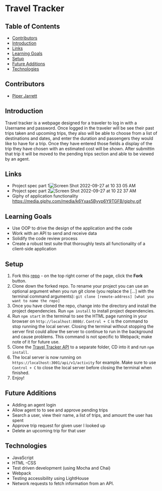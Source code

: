 #  Travel Tracker 

## Table of Contents
- [Contributors](#contributors)
- [Introduction](#introduction)
- [Links](#links)
- [Learning Goals](#learning-goals)
- [Setup](#setup)
- [Future Additions](#future-additions)
- [Technologies](#Technologies)


## Contributors
- [Piper Jarrett](https://github.com/piperjarrett)

## Introduction
Travel tracker is a webpage designed for a traveler to log in with a Username and password. Once logged in the traveler will be see their past trips taken and upcoming trips, they also will be able to choose from a list of destinations and dates, and enter the duration and passengers they would like to have for a trip. Once they have entered those fields a display of the trip they have chosen with an estimated cost will be shown. After submittin that trip it will be moved to the pending trips section and able to be viewed by an agent. 


## Links
- Project spec part 1![Screen Shot 2022-09-27 at 10 33 05 AM](https://user-images.githubusercontent.com/106850657/192583516-b9de50df-4b93-4db1-90a9-24d0aa7cbad8.png)
- Project spec part 2![Screen Shot 2022-09-27 at 10 22 37 AM](https://user-images.githubusercontent.com/106850657/192581603-f9fb2441-8586-4db9-892a-c4caaff2ff92.png)
- Giphy of application functionality https://media.giphy.com/media/k6Yxas5Byyp6Y9TGFB/giphy.gif

## Learning Goals 
- Use OOP to drive the design of the application and the code
- Work with an API to send and receive data
- Solidify the code review process
- Create a robust test suite that thoroughly tests all functionality of a client-side application

## Setup
1. Fork this [repo](https://github.com/turingschool-examples/webpack-starter-kit) - on the top right corner of the page, click the **Fork** button. 
2. Clone down the forked repo. To rename your project you can use an optional argument when you run git clone (you replace the [...] with the terminal command arguments): `git clone [remote-address] [what you want to name the repo]`
3. Once you have cloned the repo, change into the directory and install the project dependencies. Run `npm install` to install project dependencies.
4. Run `npm start` in the terminal to see the HTML page running in your browser on `http://localhost:8080/`. `Control + C` is the command to stop running the local server.  Closing the terminal without stopping the server first could allow the server to continue to run in the background and cause problems. This command is not specific to Webpack; make note of it for future use. 
5. Clone the [Travel Tracker API](https://github.com/turingschool-examples/travel-tracker-api) to a separate folder, CD into it and run `npm install`. 
6. The local server is now running on `https://localhost:3001/api/v1/activity` for example. Make sure to use `Control + C` to close the local server before closing the terminal when finished.
7. Enjoy!

## Future Additions
- Adding an agent login
- Allow agent to to see and approve pending trips
- Search a user, view their name, a list of trips, and amount the user has spent
- Approve trip request for given user I looked up
- Delete an upcoming trip for that user

## Technologies
- JavaScript
- HTML
-CSS
- Test driven development (using Mocha and Chai)
- Webpack
- Testing accessibility using LightHouse
- Network requests to fetch information from an API. 
